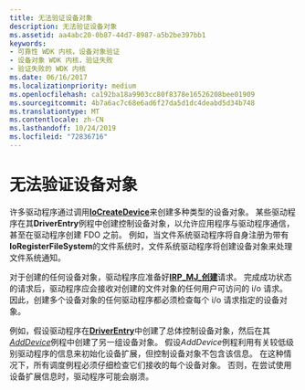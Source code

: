 ```yaml
---
title: 无法验证设备对象
description: 无法验证设备对象
ms.assetid: aa4abc20-0b87-44d7-8987-a5b2be397bb1
keywords:
- 可靠性 WDK 内核，设备对象验证
- 设备对象 WDK 内核，验证失败
- 验证失败的 WDK 内核
ms.date: 06/16/2017
ms.localizationpriority: medium
ms.openlocfilehash: ca192ba18a9903cc80f8378e16526208bee01909
ms.sourcegitcommit: 4b7a6ac7c68e6ad6f27da5d1dc4deabd5d34b748
ms.translationtype: MT
ms.contentlocale: zh-CN
ms.lasthandoff: 10/24/2019
ms.locfileid: "72836716"
---
```

# <a name="failure-to-validate-device-objects"></a>无法验证设备对象





许多驱动程序通过调用[**IoCreateDevice**](https://docs.microsoft.com/windows-hardware/drivers/ddi/wdm/nf-wdm-iocreatedevice)来创建多种类型的设备对象。 某些驱动程序在其**DriverEntry**例程中创建控制设备对象，以允许应用程序与驱动程序通信，甚至在驱动程序创建 FDO 之前。 例如，当文件系统驱动程序将自身注册为带有**IoRegisterFileSystem**的文件系统时，文件系统驱动程序将创建设备对象来处理文件系统通知。

对于创建的任何设备对象，驱动程序应准备好[**IRP\_MJ\_创建**](https://docs.microsoft.com/windows-hardware/drivers/kernel/irp-mj-create)请求。 完成成功状态的请求后，驱动程序应会接收对创建的文件对象的任何用户可访问的 i/o 请求。 因此，创建多个设备对象的任何驱动程序都必须检查每个 i/o 请求指定的设备对象。

例如，假设驱动程序在[**DriverEntry**](https://docs.microsoft.com/windows-hardware/drivers/ddi/wdm/nc-wdm-driver_initialize)中创建了总体控制设备对象，然后在其[*AddDevice*](https://docs.microsoft.com/windows-hardware/drivers/ddi/wdm/nc-wdm-driver_add_device)例程中创建了另一组设备对象。 假设*AddDevice*例程利用有关较低级别驱动程序的信息来初始化设备扩展，但控制设备对象不包含该信息。 在这种情况下，所有调度例程必须仔细检查它们接收的每个设备对象。 否则，在尝试使用设备扩展信息时，驱动程序可能会崩溃。

 

 




